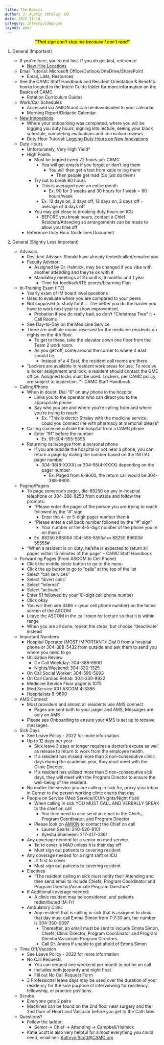 ```yaml
---
title: The Basics
author: J. Austin Straley, DO
date: 2022-11-14
category: internguidepages
layout: post
---
```


<meta charset="UTF-8">
<meta name="viewport" content="width=device-width, initial-scale=1">
<link href="{{site.baseurl}}/assets/grid/bootstrap-grid.min.css" rel="stylesheet">
<link href="{{site.baseurl}}/assets/grid/grid.css" rel="stylesheet">
<link rel="stylesheet" href="{{site.baseurl}}/assets/gitbook/gitbook-plugin-fontsettings/website.css">
<link rel="stylesheet" href="{{site.baseurl}}/assets/gitbook/gitbook-plugin-search-pro/search.css">
<link rel="stylesheet" href="{{site.baseurl}}/assets/gitbook/gitbook-plugin-back-to-top-button/plugin.css">
<link rel="stylesheet" href="{{site.baseurl}}/assets/gitbook/style.css">
<link rel="stylesheet" href="{{site.baseurl}}/assets/gitbook/custom.css">
<link rel="stylesheet" href="{{site.baseurl}}/assets/gitbook/rouge/{{ site.syntax_highlighter_style | default: 'colorful' }}.css">
<meta name="HandheldFriendly" content="true"/>
<meta name="viewport" content="width=device-width, initial-scale=1, user-scalable=no">
<meta name="apple-mobile-web-app-capable" content="yes">
<meta name="apple-mobile-web-app-status-bar-style" content="black">
<link rel="apple-touch-icon-precomposed" sizes="152x152" href="{{site.baseurl}}/assets/gitbook/images/apple-touch-icon-precomposed-152.png">
<link rel="shortcut icon" href="{{site.baseurl}}/{{site.favicon_path}}" type="image/x-icon">


*<center><mark>“That sign can’t stop me because I can’t read”</mark></center>*

1. General (Important)
    - If you're here, you’re not lost. If you do get lost, reference:
        - [New Hire Locations][1]
    - Email Tutorial: Microsoft Office/Outlook/OneDrive/SharePoint
        - Email, Lists, Resources
    - See the CAMC Staff Handbook and Resident Orientation & Benefits books located in the Intern Guide folder for more information on the Basics of CAMC
        - Rotation Curriculum Guides
    - Work/Call Schedules
        - Accessed via AMION and can be downloaded to your calendar
        - Morning Report/Didactic Calendar
    - [New Innovations][2]
        - Where your onboarding was completed, where you will be logging you duty hours, signing into lecture, seeing your block schedule, completing evaluations and curriculum reviews
        - Duty Hour Tutorial: [Logging Duty Hours on New Innovations][3]
    - Duty Hours
        - Unfortunately, Very High Yield*
        - High Points:
            - Must be logged every 72 hours per CAMC
                - You will get emails if you forget or don’t log them
                    - You will then get a text from katie to log them
                        - Then people get mad (So just do them)
            - Try not to break 80 hours
                - This is averaged over an entire month
                    - Ex. 90 for 3 weeks and 30 hours for 1 week = 60 hours/week
                - Ex. 12 days on, 2 days off, 12 days on, 2 days off = average of 4 days off
            - You may get close to breaking duty hours on ICU
                - BEFORE you break hours, contact a Chief Resident/Attending so arrangements can be made to allow you time off
        - Reference Duty Hour Guidelines Document


2. General (Slightly Less Important)
    - Advisors
        - Resident Advisor: Should have already texted/called/emailed you
        - Faculty Advisor:
            - Assigned by Dr. Helmick, may be changed if you vibe with another attending and they’re ok with it
            - Mandatory meetings at 3 months, 6 months and 1 year
                - Time for feedback/ITE scores/Learning Plan
    - In-Training Exam (ITE)
        - Yearly exam of IM board level questions
        - Used to evaluate where you are compared to your peers
        - Not supposed to study for it…. The better you do the harder you have to work next year to show improvement.
            - Probation if you do really bad, so don’t "Christmas Tree" it
	• Call Rooms
        - See Day-to-Day on the Medicine Service
        - There are multiple rooms reserved for the medicine residents on nights on the 4th floor. 
            - To get to these, take the elevator down one floor from the Team 2 work room. 
            - As you get off, come around the corner to where 4 east should be. 
                - Instead of a 4 East, the resident call rooms are there
        - “Lockers are available in resident work areas for use. To receive a locker assignment and lock, a resident should contact the GME office. Assigned locks must be used. Lockers, per CAMC policy, are subject to inspection. “– CAMC Staff Handbook
    - Calling/Phone
        - When in doubt, Dial “0” on any phone in the hospital
            - Links you to the operator who can direct you to the appropriate phone
            - Say who you are and where you’re calling from and where you’re trying to reach
                - Ex. “This is doctor Straley with the medicine service, could you connect me with pharmacy at memorial please”
        - Calling someone outside the hospital from a CAMC phone
            - Enter “91” before the number
                - Ex. 91-304-555-5555
        - Returning calls/pages from a personal phone
            - If you are outside the hospital or not near a phone, you can return a page by dialing the number based on the INITIAL pager number
                - 304-38(8-XXXX) or 304-95(4-XXXX) depending on the pager number
                    - Ex. Paged from 8-9600, the return call would be 304-388-9600
    - Paging/Pagers
        - To page someone’s pager, dial 88250 on any in-hospital telephone or 304-388-8250 from outside and follow the prompts:
            - “Please enter the pager of the person you are trying to reach followed by the “#” sign
                - Enter the 4- or 5-digit pager number then #
            - “Please enter a call back number followed by the “#” sign”
                - Your number or the 4–5-digit number of the phone you’re on then #
            - Ex. 88250 89600# 304-555-5555# or 88250 89600# 55555#
        - “When a resident is on duty, he/she is expected to return all pages within 15 minutes of the page” – CAMC Staff Handbook
    - Forwarding Pages (From ASCOM to Cell Phone)
        - Click the middle circle button to go to the menu 
        - Click the up button to go to “calls” at the top of the list 
        - Select “call services”
        - Select “divert calls”
        - Select “internal”
        - Select “activate”
        - Enter 91 followed by your 10-digit cell phone number 
        - Click okay 
        - You will then see 3386 > (your cell phone number) on the home screen of the ASCOM
        - Leave the ASCOM in the call room for lecture so that it is within range 
        - When you are all done, repeat the steps, but choose “deactivate” instead
    - Important Numbers
        - Hospital Operator (MOST IMPORTANT): Dial 0 from a hospital phone or 304-388-5432 from outside and ask them to send you where you need to go
        - Utilization Review
            - On Call Weekday: 304-388-6900
            - Nights/Weekend: 304-330-1325
        - On Call Social Worker: 304-590-5693
        - On Call Cardiac Rehab: 304-330-8922
        - Medicine Service Floor pager is 1075  
        - Med Service ICU ASCOM 4-3386
        - Hospitalists 8-9600
    - AMS Connect
        - Most providers and almost all residents use AMS connect
            - Pages are sent both to your pager and AMS, Messages are only on AMS
        - Please see Onboarding to ensure your AMS is set up to receive messages.
    - Sick Days
        - See Leave Policy - 2022 for more information
        - Up to 12 days per year
            - Sick leave 3 days or longer requires a doctor’s excuse as well as release to return to work from the employee health.
            - If a resident has missed more than 3 non-consecutive clinic days during the academic year, they must meet with the Clinic Director.
            - If a resident has utilized more than 5 non-consecutive sick days, they will meet with the Program Director to ensure the well-being of the resident.
        - No matter the service you are calling in sick for, proxy your inbox in Cerner to the person working clinic charts that day.
        - People on Service (Med Service/ICU/Nights/Night float)
            - When calling in sick YOU MUST CALL AND VERBALLY SPEAK to the chief on call
                - You then need to also send an email to the Chiefs, Program Coordinator, and Program Director
            - Please look on [AMION][4] to contact the Chief on call
                - Lauren Searls: 240-520-8101
                - Ayesha Shameem: 217-417-0361
        - Any coverage needed for a senior on med service
            - 1st to cover is MAO unless it is their day off
            - Must sign out patients to covering resident
        - Any coverage needed for a night shift or ICU
            - J1 first to cover
            - Must sign out patients to covering resident
        - Electives
            - “The resident calling in sick must notify their Attending and then send email to include Chiefs, Program Coordinator and Program Director/Associate Program Directors”
        - If Additional coverage needed:
            - A clinic resident may be considered, and patients redistributed (M-Fr)
        - Ambulatory Clinic
            - Any resident that is calling in sick that is assigned to clinic that day must call Emma Simon from 7-7:30 am, her number is 304-350-0697
                - Thereafter, an email must be sent to include Emma Simon, Chiefs, Clinic Director, Program Coordinator and Program Director/Associate Program Directors.
                - Call Dr. Anees if unable to get ahold of Emma Simon
    - Time Off/Vacation
        - See Leave Policy - 2022 for more information
        - No Call Requests
            - You can request one weekend per month to not be on call
            - Includes both jeopardy and night float
            - Fill out No Call Request Form
        - 3 Professional leave days may be used over the duration of your residency for the sole purpose of interviewing for residency, fellowship, or practice positions.
    - Scrubs
        - Everyone gets 2 pairs
        - Machines can be found on the 2nd floor near surgery and the 2nd floor of Heart and Vascular before you get to the Cath labs
    - Questions?
        - Follow the ladder:
            - Senior -> Chief -> Attending -> Campbell/Helmick
        - Katie Scott is also very helpful for almost everything you could need, email her: Kathryn.Scott@CAMC.org


[1]: https://www.camc.org/newhirelocations
[2]: https://www.new-innov.com/Login/Login.aspx
[3]: https://youtu.be/dkpLhmxxwpU
[4]: https://www.amion.com/cgi-bin/ocs

